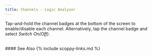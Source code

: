 ```yaml
---
title: Channels - Logic Analyzer
---
```


Tap-and-hold the channel badges at the bottom of the screen to enable/disable each channel.
Alternatively, tap the channel badge and select _Switch On(Off)_.

<br>
#### See Also
{% include scoppy-links.md %}
